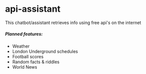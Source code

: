 # api-assistant
This chatbot/assistant retrieves info using free api's on the internet

##### Planned features:
* Weather
* London Underground schedules
* Football scores
* Random facts & riddles
* World News
 